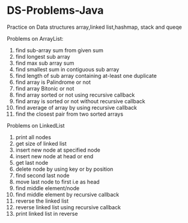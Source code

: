 # DS-Problems-Java
Practice on Data structures array,linked list,hashmap, stack and queqe

Problems on ArrayList:
1. find sub-array sum from given sum
2. find longest sub array
3. find max sub array sum
4. find smallest sum in contiguous sub array
5. find length of sub array containing at-least one duplicate 
6. find array is Palindrome or not
7. find array Bitonic or not
8. find array sorted or not using recursive callback
9. find array is sorted or not without recursive callback
10. find average of array by using recursive callback
11. find the closest pair from two sorted arrays

Problems on LinkedList
1. print all nodes
2. get size of linked list
3. insert new node at specified node
4. insert new node at head or end 
5. get last node
6. delete node by using key or by position
7. find second last node
8. move last node to first i.e as head
9. find middle element/node 
10. find middle element by recursive callback
11. reverse the linked list
12. reverse linked list using recursive callback
13. print linked list in reverse
